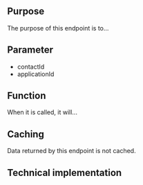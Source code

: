 ## Purpose

The purpose of this endpoint is to...

## Parameter

- contactId
- applicationId

## Function

When it is called, it will... 

## Caching 

Data returned by this endpoint is not cached.

## Technical implementation

